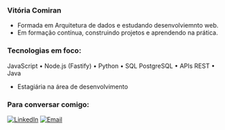 ### Vitória Comiran

- Formada em Arquitetura de dados e estudando desenvolviemnto web. 
- Em formação contínua, construindo projetos e aprendendo na prática.

### Tecnologias em foco:
JavaScript • Node.js (Fastify) • Python • SQL 
PostgreSQL • APIs REST • Java 

- Estagiária na área de desenvolvimento 
### Para conversar comigo:
[![LinkedIn](https://img.shields.io/badge/LinkedIn-Vitoria%20Comiran-blue?logo=linkedin)](https://www.linkedin.com/in/vitoriacomiran/)
[![Email](https://img.shields.io/badge/Email-comiran.vitoria@gmail.com-red?style=flat)](mailto:comiran.vitoria@gmail.com)
